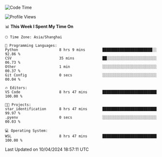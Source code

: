<!--START_SECTION:waka-->
![Code Time](http://img.shields.io/badge/Code%20Time-1%2C604%20hrs%2043%20mins-blue)

![Profile Views](http://img.shields.io/badge/Profile%20Views-0-blue)

📊 **This Week I Spent My Time On** 

```text
🕑︎ Time Zone: Asia/Shanghai

💬 Programming Languages: 
Python                   8 hrs 9 mins        ███████████████████████░░   92.86 % 
CSV                      35 mins             ██░░░░░░░░░░░░░░░░░░░░░░░   06.73 % 
Other                    1 min               ░░░░░░░░░░░░░░░░░░░░░░░░░   00.37 % 
Git Config               0 secs              ░░░░░░░░░░░░░░░░░░░░░░░░░   00.04 % 

🔥 Editors: 
VS Code                  8 hrs 47 mins       █████████████████████████   100.00 % 

🐱‍💻 Projects: 
star_identification      8 hrs 47 mins       █████████████████████████   99.97 % 
.pyenv                   0 secs              ░░░░░░░░░░░░░░░░░░░░░░░░░   00.03 % 

💻 Operating System: 
WSL                      8 hrs 47 mins       █████████████████████████   100.00 % 
```


 Last Updated on 10/04/2024 18:57:11 UTC
<!--END_SECTION:waka-->
